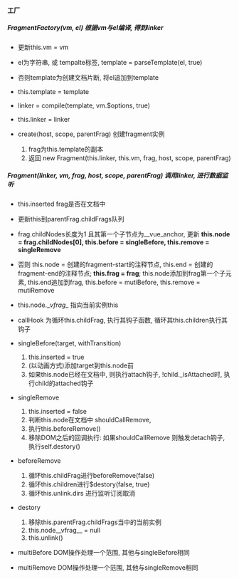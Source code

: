 #### 工厂

##### FragmentFactory(vm, el) 根据vm与el编译, 得到linker

+ 更新this.vm = vm
+ el为字符串, 或 tempalte标签, template = parseTemplate(el, true)
+ 否则template为创建文档片断, 将el追加到template
+ this.template = template
+ linker = compile(template, vm.$options, true)
+ this.linker = linker

+ create(host, scope, parentFrag) 创建fragment实例
    1. frag为this.template的副本
    2. 返回 new Fragment(this.linker, this.vm, frag, host, scope, parentFrag)

##### Fragment(linker, vm, frag, host, scope, parentFrag)  调用linker, 进行数据监听

+ this.inserted frag是否在文档中
+ 更新this到parentFrag.childFrags队列
+ frag.childNodes长度为1 且其第一个子节点为__vue_anchor, 更新 __this.node = frag.childNodes[0], this.before = singleBefore, this.remove = singleRemove__
+ 否则 this.node = 创建的fragment-start的注释节点, this.end = 创建的fragment-end的注释节点; __this.frag = frag__; this.node添加到frag第一个子元素, this.end追加到frag, this.before = mutiBefore, this.remove = mutiRemove
+ this.node.\__vfrag__ 指向当前实例this

+ callHook 为循环this.childFrag, 执行其钩子函数, 循环其this.children执行其钩子

+ singleBefore(target, withTransition)
    1. this.inserted = true
    2. (以动画方式)添加target到this.node前
    3. 如果this.node已经在文档中, 则执行attach钩子, !child.\_isAttached时, 执行child的attached钩子

+ singleRemove
    1. this.inserted = false
    2. 判断this.node在文档中 shouldCallRemove,
    3. 执行this.beforeRemove()
    4. 移除DOM之后的回调执行: 如果shouldCallRemove 则触发detach钩子, 执行self.destory()


+ beforeRemove

    1. 循环this.childFrag进行beforeRemove(false)
    2. 循环this.children进行$destory(false, true)
    3. 循环this.unlink.dirs 进行监听订阅取消

+ destory
    1. 移除this.parentFrag.childFrags当中的当前实例
    2. this.node__vfrag__ = null
    3. this.unlink()

+ multiBefore DOM操作处理一个范围, 其他与singleBefore相同
+ multiRemove DOM操作处理一个范围, 其他与singleRemove相同

